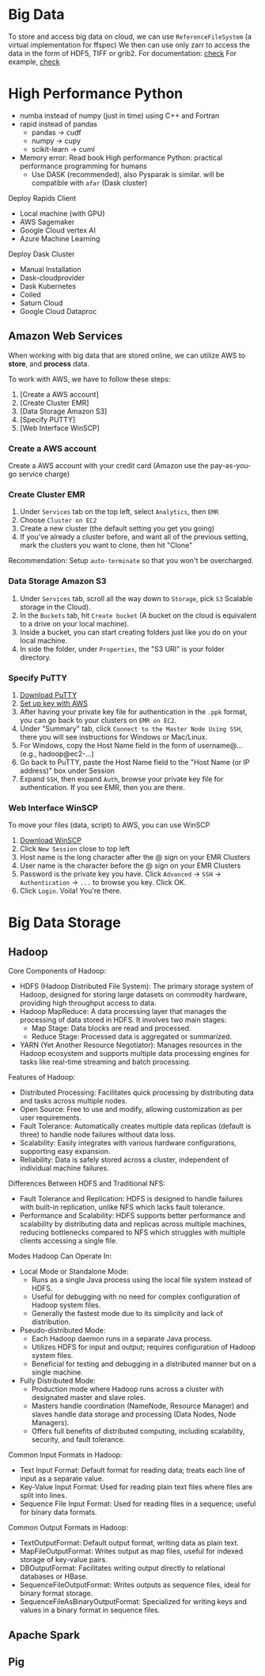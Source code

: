 # Big Data
To store and access big data on cloud, we can use `ReferenceFileSystem` (a virtual implementation for ffspec)
We then can use only zarr to access the data in the form of HDF5, TIFF or grib2. 
For documentation: [check](https://github.com/fsspec/kerchunk)
For example, [check](https://nbviewer.org/gist/rsignell-usgs/02da7d9257b4b26d84d053be1af2ceeb)


# High Performance Python

* numba instead of numpy (just in time)  using C++ and Fortran 
* rapid instead of pandas
	* pandas -> cudf
	* numpy -> cupy
	* scikit-learn -> cuml
* Memory error: Read book High performance Python: practical performance programming for humans 
	* Use DASK (recommended), also Pysparak is similar. will be compatible with `afar` (Dask cluster)



Deploy Rapids Client 
* Local machine (with GPU)
* AWS Sagemaker
* Google Cloud vertex AI
* Azure Machine Learning 

Deploy Dask Cluster 
* Manual Installation 
* Dask-cloudprovider
* Dask Kubernetes
* Coiled
* Saturn Cloud
* Google Cloud Dataproc


## Amazon Web Services 

When working with big data that are stored online, we can utilize AWS to **store**, and **process** data. 

To work with AWS, we have to follow these steps: 

1. [Create a AWS account]
2. [Create Cluster EMR]
3. [Data Storage Amazon S3]
4. [Specify PUTTY]
5. [Web Interface WinSCP]

### Create a AWS account

Create a AWS account with your credit card (Amazon use the pay-as-you-go service charge)

### Create Cluster EMR

1. Under `Services` tab on the top left, select `Analytics`, then `EMR`
2. Choose `Cluster on EC2`
3. Create a new cluster (the default setting you get you going)
4. If you've already a cluster before, and want all of the previous setting, mark the clusters you want to clone, then hit "Clone"

Recommendation: Setup `auto-terminate`  so that you won't be overcharged. 

### Data Storage Amazon S3

1. Under `Services` tab, scroll all the way down to `Storage`, pick `S3` Scalable storage in the Cloud). 
2. In the `Buckets` tab, hit `Create bucket` (A bucket on the cloud is equivalent to a drive on your local machine). 
3. Inside a bucket, you can start creating folders just like you do on your local machine.
4. In side the folder, under `Properties`, the "S3 URI" is your folder directory. 

### Specify PuTTY

1. [Download PuTTY](https://www.putty.org/)
2. [Set up key with AWS](https://docs.aws.amazon.com/AWSEC2/latest/UserGuide/putty.html)
3. After having your private key file for authentication in the `.ppk` format, you can go back to your clusters on `EMR on EC2`. 
4. Under "Summary" tab, click `Connect to the Master Node Using SSH`, there you will see instructions for Windows or Mac/Linux. 
5. For Windows, copy the Host Name field in the form of username@... (e.g., hadoop@ec2-...)
6. Go back to PuTTY, paste the Host Name field to the "Host Name (or IP address)" box under Session 
7. Expand `SSH`, then expand `Auth`, browse your private key file for authentication. If you see EMR, then you are there. 

### Web Interface WinSCP

To move your files (data, script) to AWS, you can use WinSCP 

1. [Download WinSCP ](https://winscp.net/eng/download.php)
2. Click `New Session` close to top left 
3. Host name is the long character after the @ sign on your EMR Clusters
4. User name is the character before the @ sign on your EMR Clusters 
5. Password is the private key you have. Click `Advanced` -> `SSH` -> `Authentication` -> `...` to browse you key. Click OK. 
6. Click `Login`. Voila! You're there.


# Big Data Storage
## Hadoop 

Core Components of Hadoop:

 * HDFS (Hadoop Distributed File System): The primary storage system of Hadoop, designed for storing large datasets on commodity hardware, providing high throughput access to data.
 * Hadoop MapReduce: A data processing layer that manages the processing of data stored in HDFS. It involves two main stages:
 	* Map Stage: Data blocks are read and processed.
 	* Reduce Stage: Processed data is aggregated or summarized.
 * YARN (Yet Another Resource Negotiator): Manages resources in the Hadoop ecosystem and supports multiple data processing engines for tasks like real-time streaming and batch processing.

Features of Hadoop:

 * Distributed Processing: Facilitates quick processing by distributing data and tasks across multiple nodes.
 * Open Source: Free to use and modify, allowing customization as per user requirements.
 * Fault Tolerance: Automatically creates multiple data replicas (default is three) to handle node failures without data loss.
 * Scalability: Easily integrates with various hardware configurations, supporting easy expansion.
 * Reliability: Data is safely stored across a cluster, independent of individual machine failures.

Differences Between HDFS and Traditional NFS:

 * Fault Tolerance and Replication: HDFS is designed to handle failures with built-in replication, unlike NFS which lacks fault tolerance.
 * Performance and Scalability: HDFS supports better performance and scalability by distributing data and replicas across multiple machines, reducing bottlenecks compared to NFS which struggles with multiple clients accessing a single file.


Modes Hadoop Can Operate In:

 * Local Mode or Standalone Mode:
 	* Runs as a single Java process using the local file system instead of HDFS.
 	* Useful for debugging with no need for complex configuration of Hadoop system files.
 	* Generally the fastest mode due to its simplicity and lack of distribution.
 * Pseudo-distributed Mode:
 	* Each Hadoop daemon runs in a separate Java process.
 	* Utilizes HDFS for input and output; requires configuration of Hadoop system files.
 	* Beneficial for testing and debugging in a distributed manner but on a single machine.
 * Fully Distributed Mode:
 	* Production mode where Hadoop runs across a cluster with designated master and slave roles.
 	* Masters handle coordination (NameNode, Resource Manager) and slaves handle data storage and processing (Data Nodes, Node Managers).
 	* Offers full benefits of distributed computing, including scalability, security, and fault tolerance.

Common Input Formats in Hadoop:

 * Text Input Format: Default format for reading data; treats each line of input as a separate value.
 * Key-Value Input Format: Used for reading plain text files where files are split into lines.
 * Sequence File Input Format: Used for reading files in a sequence; useful for binary data formats.


Common Output Formats in Hadoop:

 * TextOutputFormat: Default output format, writing data as plain text.
 * MapFileOutputFormat: Writes output as map files, useful for indexed storage of key-value pairs.
 * DBOutputFormat: Facilitates writing output directly to relational databases or HBase.
 * SequenceFileOutputFormat: Writes outputs as sequence files, ideal for binary format storage.
 * SequenceFileAsBinaryOutputFormat: Specialized for writing keys and values in a binary format in sequence files.

 ## Apache Spark

 ## Pig